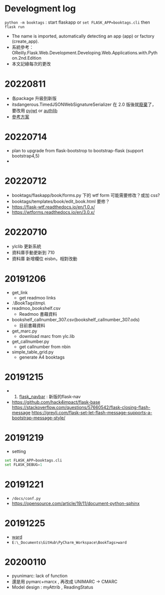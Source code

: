 # Develogment log

`python -m booktags` : start flaskapp
or `set FLASK_APP=booktags.cli` then `flask run`
* The name is imported, automatically detecting an app (app) or factory (create_app).
* 系統參考： OReilly.Flask.Web.Development.Developing.Web.Applications.with.Python.2nd.Edition
* 本文記綠每次的更改


# 20220811

* 各package 升級到新版
* itsdangerous.TimedJSONWebSignatureSerializer  在 2.0 版後就[廢棄](https://itsdangerous.palletsprojects.com/en/2.0.x/jws/)了，要改用 [pyjwt](https://pyjwt.readthedocs.io/en/stable/) or [authlib](https://docs.authlib.org/en/latest/index.html)
* [參考方案](https://stackoverflow.com/questions/71292764/which-timed-jsonwebsignature-serializer-replacement-for-itsdangerous-is-better)

# 20220714

* plan to upgrade from flask-bootstrop to bootstrap-flask (support bootstrap4,5)
* 

# 20220712

* booktags/flaskapp/book/forms.py  下的 wtf form 可能需要修改？或加 css?
* booktags/templates/book/edit_book.html 要修？
* https://flask-wtf.readthedocs.io/en/1.0.x/
* https://wtforms.readthedocs.io/en/3.0.x/

# 20220710

* ylclib 更新系統
* 資料庫手動更新到 710
* 資料庫 新增欄位 eisbn，相對改動


# 20191206
* get_link
    * get readmoo links
* .\BookTags\tmp\
* readmoo_bookshelf.csv
    * Readmoo 書藉資料
* bookshelf_callnumber_307.csv(bookshelf_callnumber_307.ods)  
    * 目前書藉資料   
* get_marc.py
    * download marc from ylc.lib
* get_callnumber.py  
    * get callnumber from nbin
* simple_table_grid.py
    * generate A4 booktags
    
# 20191215
* 1. [flask_navbar](https://github.com/zcyuefan/flask-navbar) : 新版的flask-nav
* https://github.com/hack4impact/flask-base
https://stackoverflow.com/questions/57660542/flask-closing-flash-message
https://greyli.com/flask-set-let-flash-message-supports-a-bootstrap-message-style/

# 20191219
* setting 

```python
set FLASK_APP=booktags.cli
set FLASK_DEBUG=1
```
    
# 20191221

* `/docs/conf.py`
* https://opensource.com/article/19/11/document-python-sphinx

# 20191225

* [ward](https://github.com/darrenburns/ward)
* `E:\_Documents\GitHub\PyCharm_Workspace\BookTags>ward`

# 20200110

* pyunimarc: lack of function
* 還是用 pymarc+marcx , 再改成 UNIMARC -> CMARC
* Model design : myAttrib , ReadingStatus